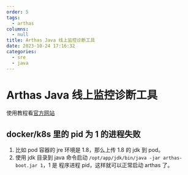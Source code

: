 ```yaml
---
order: 5
tags:
  - arthas
columns:
  - null
title: Arthas Java 线上监控诊断工具
date: 2023-10-24 17:16:32
categories:
  - sre
  - java
---
```


# Arthas Java 线上监控诊断工具

使用教程看[官方网站](https://arthas.aliyun.com/doc/)

## docker/k8s 里的 pid 为 1 的进程失败

1. 比如 pod 容器的 jre 环境是 1.8，那么上传 1.8 的 jdk 到 pod。
2. 使用 jdk 目录到 java 命令启动 `/opt/app/jdk/bin/java -jar arthas-boot.jar 1`，1 是 程序进程 pid，这样就可以正常启动 arthas 了。
